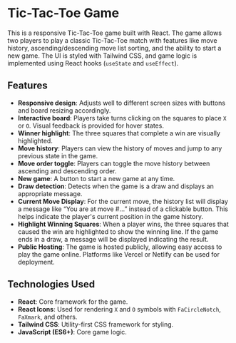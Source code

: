 # Tic-Tac-Toe Game

This is a responsive Tic-Tac-Toe game built with React. The game allows two players to play a classic Tic-Tac-Toe match with features like move history, ascending/descending move list sorting, and the ability to start a new game. The UI is styled with Tailwind CSS, and game logic is implemented using React hooks (`useState` and `useEffect`).

## Features

- **Responsive design**: Adjusts well to different screen sizes with buttons and board resizing accordingly.
- **Interactive board**: Players take turns clicking on the squares to place `X` or `O`. Visual feedback is provided for hover states.
- **Winner highlight**: The three squares that complete a win are visually highlighted.
- **Move history**: Players can view the history of moves and jump to any previous state in the game.
- **Move order toggle**: Players can toggle the move history between ascending and descending order.
- **New game**: A button to start a new game at any time.
- **Draw detection**: Detects when the game is a draw and displays an appropriate message.
- **Current Move Display**: For the current move, the history list will display a message like “You are at move #…” instead of a clickable button. This helps indicate the player's current position in the game history.
- **Highlight Winning Squares**: When a player wins, the three squares that caused the win are highlighted to show the winning line. If the game ends in a draw, a message will be displayed indicating the result.
- **Public Hosting**: The game is hosted publicly, allowing easy access to play the game online. Platforms like Vercel or Netlify can be used for deployment.

## Technologies Used

- **React**: Core framework for the game.
- **React Icons**: Used for rendering `X` and `O` symbols with `FaCircleNotch`, `FaXmark`, and others.
- **Tailwind CSS**: Utility-first CSS framework for styling.
- **JavaScript (ES6+)**: Core game logic.
